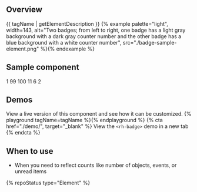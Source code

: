 ## Overview
{{ tagName | getElementDescription }}
{% example palette="light",
          width=143,
          alt="Two badges; from left to right, one badge has a light gray background with a dark gray counter number and the other badge has a blue background with a white counter number",
          src="./badge-sample-element.png" %}{% endexample %}


## Sample component
<rh-badge number="1" aria-label="1 new message">1</rh-badge>
<rh-badge number="99" state="info" aria-label="99 details">99</rh-badge>
<rh-badge number="100" threshold="99" state="moderate" aria-label="99+ details">100</rh-badge>
<rh-badge number="11" threshold="10" state="success" aria-label="10+ items">11</rh-badge>
<rh-badge number="6" state="important" aria-label="6 overdue tasks">6</rh-badge>
<rh-badge number="2" state="critical" aria-label="2 errors">2</rh-badge>

## Demos
View a live version of this component and see how it can be customized.
{% playground tagName=tagName %}{% endplayground %}
{% cta href="./demo/", target="_blank" %}
  View the `<rh-badge>` demo in a new tab
{% endcta %}


## When to use
- When you need to reflect counts like number of objects, events, or unread items



{% repoStatus type="Element" %}

